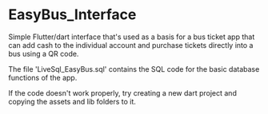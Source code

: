 # EasyBus_Interface 

Simple Flutter/dart interface that's used as a basis for a bus ticket app that can add cash to the individual account and purchase tickets directly into a bus using a QR code. 

The file 'LiveSql_EasyBus.sql' contains the SQL code for the basic database functions of the app.

If the code doesn't work properly, try creating a new dart project and copying the assets and lib folders to it.
